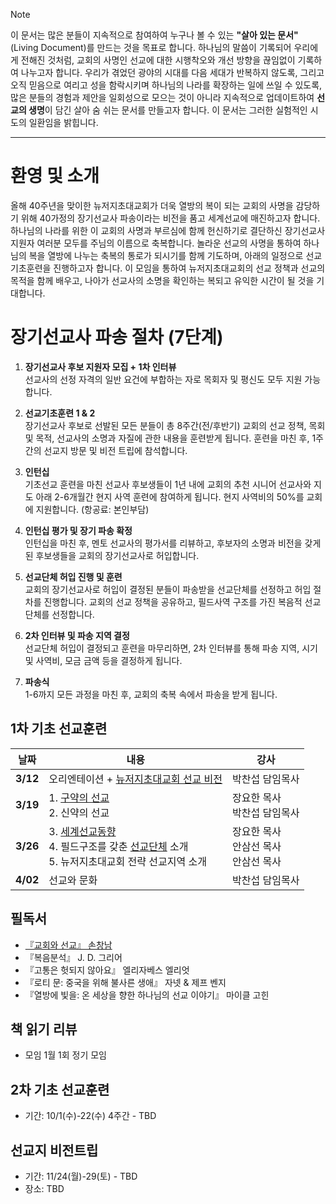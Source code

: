 > [!NOTE]
> 이 문서는 많은 분들이 지속적으로 참여하여 누구나 볼 수 있는 **"살아 있는 문서"**(Living Document)를 만드는 것을 목표로 합니다. 하나님의 말씀이 기록되어 우리에게 전해진 것처럼, 교회의 사명인 선교에 대한 시행착오와 개선 방향을 끊임없이 기록하여 나누고자 합니다. 우리가 겪었던 광야의 시대를 다음 세대가 반복하지 않도록, 그리고 오직 믿음으로 여리고 성을 함락시키며 하나님의 나라를 확장하는 일에 쓰일 수 있도록, 많은 분들의 경험과 제안을 일회성으로 모으는 것이 아니라 지속적으로 업데이트하여 **선교의 생명**이 담긴 살아 숨 쉬는 문서를 만들고자 합니다. 이 문서는 그러한 실험적인 시도의 일환임을 밝힙니다.

-----

환영 및 소개
=======
 올해 40주년을 맞이한 뉴저지초대교회가 더욱 열방의 복이 되는 교회의 사명을 감당하기 위해 40가정의 장기선교사 파송이라는 비전을 품고 세계선교에 매진하고자 합니다.
하나님의 나라를 위한 이 교회의 사명과 부르심에 함께 헌신하기로 결단하신 장기선교사 지원자 여러분 모두를 주님의 이름으로 축복합니다. 놀라운 선교의 사명을 통하여 하나님의 복을 열방에 나누는 축복의 통로가 되시기를 함께 기도하며, 아래의 일정으로 선교기초훈련을 진행하고자 합니다. 이 모임을 통하여 뉴저지초대교회의 선교 정책과 선교의 목적을 함께 배우고, 나아가 선교사의 소명을 확인하는 복되고 유익한 시간이 될 것을 기대합니다.

# 장기선교사 파송 절차 (7단계)
1. **장기선교사 후보 지원자 모집 + 1차 인터뷰** <br/>선교사의 선정 자격의 일반 요건에 부합하는 자로 목회자 및 평신도 모두 지원 가능합니다.

2. **선교기초훈련 1 & 2** <br/>장기선교사 후보로 선발된 모든 분들이 총 8주간(전/후반기) 교회의 선교 정책,
목회 및 목적, 선교사의 소명과 자질에 관한 내용을 훈련받게 됩니다.
훈련을 마친 후, 1주간의 선교지 방문 및 비전 트립에 참석합니다.

3. **인턴십** <br/>기초선교 훈련을 마친 선교사 후보생들이 1년 내에 교회의
추천 시니어 선교사와 지도 아래 2-6개월간 현지 사역 훈련에 참여하게 됩니다.
현지 사역비의 50%를 교회에 지원합니다. (항공료: 본인부담)

4. **인턴십 평가 및 장기 파송 확정** <br/>인턴십을 마친 후, 멘토 선교사의 평가서를 리뷰하고, 후보자의 소명과
비전을 갖게 된 후보생들을 교회의 장기선교사로 허입합니다.

5. **선교단체 허입 진행 및 훈련** <br/>교회의 장기선교사로 허입이 결정된 분들이 파송받을 선교단체를 선정하고
허입 절차를 진행합니다.
교회의 선교 정책을 공유하고, 필드사역 구조를 가진 복음적 선교단체를 선정합니다.

6. **2차 인터뷰 및 파송 지역 결정** <br/>선교단체 허입이 결정되고 훈련을 마무리하면, 2차 인터뷰를 통해 파송 지역,
시기 및 사역비, 모금 금액 등을 결정하게 됩니다.

7. **파송식** <br/>1-6까지 모든 과정을 마친 후, 교회의 축복 속에서 파송을 받게 됩니다.

## 1차 기초 선교훈련

| 날짜  | 내용 | 강사 |
|-------|-------------------------------|----------------|
| **3/12** | 오리엔테이션 + [뉴저지초대교회 선교 비전](../README.md#뉴저지초대교회-선교방향성) | 박찬섭 담임목사 |
| **3/19** | 1. [구약의 선교](./구약의선교/README.md) <br> 2. 신약의 선교 | 장요한 목사 <br> 박찬섭 담임목사 |
| **3/26** | 3. [세계선교동향](./세계선교동향/README.md) <br> 4. 필드구조를 갖춘 [선교단체](./선교단체/README.md) 소개 <br> 5. 뉴저지초대교회 전략 선교지역 소개 | 장요한 목사 <br> 안삼선 목사 <br> 안삼선 목사 |
| **4/02** | 선교와 문화 | 박찬섭 담임목사 |


## 필독서
* [『교회와 선교』 손창남](필독서/교회와선교-손창남/README.md)
* 『복음분석』 J. D. 그리어
* 『고통은 헛되지 않아요』 엘리자베스 엘리엇
* 『로티 문: 중국을 위해 불사른 생애』 자넷 & 제프 벤지
* 『열방에 빛을: 온 세상을 향한 하나님의 선교 이야기』 마이클 고힌

## 책 읽기 리뷰
* 모임 1월 1회 정기 모임

## 2차 기초 선교훈련
* 기간: 10/1(수)-22(수) 4주간 - TBD

## 선교지 비전트립
* 기간: 11/24(월)-29(토) - TBD
* 장소: TBD
